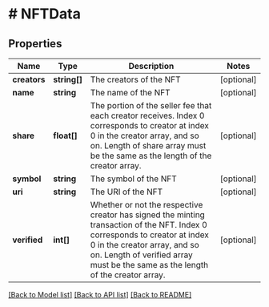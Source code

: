 # # NFTData

## Properties

Name | Type | Description | Notes
------------ | ------------- | ------------- | -------------
**creators** | **string[]** | The creators of the NFT | [optional]
**name** | **string** | The name of the NFT | [optional]
**share** | **float[]** | The portion of the seller fee that each creator receives. Index 0 corresponds to creator at index 0 in the creator array, and so on. Length of share array must be the same as the length of the creator array. | [optional]
**symbol** | **string** | The symbol of the NFT | [optional]
**uri** | **string** | The URI of the NFT | [optional]
**verified** | **int[]** | Whether or not the respective creator has signed the minting transaction of the NFT. Index 0 corresponds to creator at index 0 in the creator array, and so on. Length of verified array must be the same as the length of the creator array. | [optional]

[[Back to Model list]](../../README.md#models) [[Back to API list]](../../README.md#endpoints) [[Back to README]](../../README.md)
